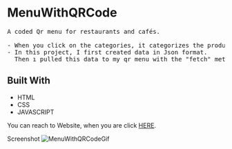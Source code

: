 # MenuWithQRCode

<!DOCTYPE html>
<html lang="en">
<head>
    <meta charset="UTF-8">
</head>
<body>
    
  <pre>A coded Qr menu for restaurants and cafés.
  
- When you click on the categories, it categorizes the products for you.
- In this project, I first created data in Json format. 
  Then ı pulled this data to my qr menu with the "fetch" method.
</pre>
<h2 id="built-with">Built With</h2>
  <ul>
    <li>HTML</li>
    <li>CSS</li>
    <li>JAVASCRIPT</li>
  </ul>
<p>You can reach to Website, when you are click <a href="https://cafeeqrmenu.netlify.app/">HERE</a>.</p>

</body>
</html>

Screenshot ![MenuWithQRCodeGif](qr.gif)
